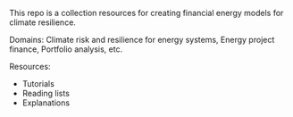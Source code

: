 This repo is a collection resources for creating financial energy models for climate resilience.

Domains: Climate risk and resilience for energy systems, Energy project finance, Portfolio analysis, etc.

Resources:
- Tutorials
- Reading lists
- Explanations
